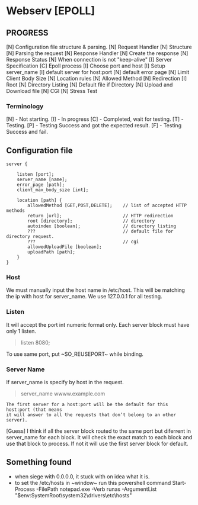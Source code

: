 # Webserv [EPOLL]

## PROGRESS
[N] Configuration file structure & parsing.
[N] Request Handler
    [N] Structure
    [N] Parsing the request
[N] Response Handler
    [N] Create the response
        [N] Response Status
    [N] When connection is not "keep-alive"
[I] Server Specification
    [C] Epoll process
    [I] Choose port and host
    [I] Setup server_name
    [I] default server for host:port
    [N] default error page
    [N] Limit Client Body Size
    [N] Location rules
        [N] Allowed Method
        [N] Redirection
        [I] Root
        [N] Directory Listing
        [N] Default file if Directory
    [N] Upload and Download file
[N] CGI
[N] Stress Test

### Terminology
[N] - Not starting.
[I] - In progress
[C] - Completed, wait for testing.
[T] - Testing.
[P] - Testing Success and got the expected result.
[F] - Testing Success and fail.

## Configuration file

```
server {

    listen [port];
    server_name [name];
    error_page [path];
    client_max_body_size [int];

    location [path] {
        allowedMethod [GET,POST,DELETE];    // list of accepted HTTP methods
        return [url];                       // HTTP redirection
        root [directory];                   // directory
        autoindex [boolean];                // directory listing
        ???                                 // default file for directory request.
        ???                                 // cgi
        allowedUploadFile [boolean];
        uploadPath [path];
    }
}
```

### Host
We must manually input the host name in /etc/host. This will be matching the ip with host for server_name.
We use 127.0.0.1 for all testing.

### Listen
It will accept the port int numeric format only.
Each server block must have only 1 listen.
> listen 8080;

To use same port, put ~SO_REUSEPORT~ while binding.

### Server Name
If server_name is specify by host in the request.
> server_name wwww.example.com

```
The first server for a host:port will be the default for this host:port (that means
it will answer to all the requests that don’t belong to an other server).
```
[Guess] I think if all the server block routed to the same port but diferrent in server_name for each block. It will check the exact match to each block and use that block to process. If not it will use the first server block for default.

## Something found
- when siege with 0.0.0.0, it stuck with on idea what it is.
- to set the /etc/hosts in ~window~ run this powershell command 
    Start-Process -FilePath notepad.exe -Verb runas -ArgumentList "$env:SystemRoot\system32\drivers\etc\hosts"